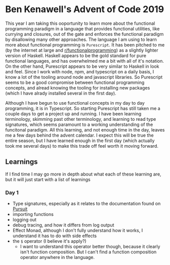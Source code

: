 # Ben Kenawell's Advent of Code 2019

This year I am taking this ooportunity to learn more about the functional programming paradigm in a language that provides functional utilities, like currying and closures, out of the gate and enforces the functional paradigm by disallowing many other approaches.  The language I am using to learn more about functional programming is `Purescript`.  It has been pitched to me (by the internet at large and [r/functionalprogramming](https://www.reddit.com/r/functionalprogramming)) as a slightly lighter version of Haskell.  Haskell appears to be the gold standard for pure functional languages, and has overwhelmed me a bit with all of it's notation.  On the other hand, Purescript appears to be very similar to Haskell in look and feel.  Since I work with node, npm, and typescript on a daily basis, I know a lot of the tooling around node and javascript libraries.  So Purescript seems to be a good compromise between functional programming concepts, and alread knowing the tooling for installing new packages (which I have alrady installed several in the first day).

Although I have begun to use functional concepts in my day to day programming, it is in Typescript.  So starting Purescript has still taken me a couple days to get a project up and running.  I have been learning terminology, skimming past other terminology, and learning to read type signatures, which seems paramount to a working understanding of the funcitonal paradigm.  All this learning, and not enough time in the day, leaves me a few days behind the advent calendar.  I expect this will be true the entire season, but I have learned enough in the first day (which actually took me several days) to make this trade off feel worth it moving forward.

## Learnings

If I find time I may go more in depth about what each of these learning are, but it will just start with a list of learnings

### Day 1

- Type signatures, especially as it relates to the documentation found on [Pursuit](https://pursuit.purescript.org)
- importing functions
- logging out
- debug tracing, and how it differs from log output
- Effect Monad, although I don't fully understand how it works, I understand it has to do with side effects
- the `$` operator (I believe it's apply?)
  - I want to understand this operator better though, because it clearly isn't function composition.  But I can't find a function composition operator anywhere in the language.